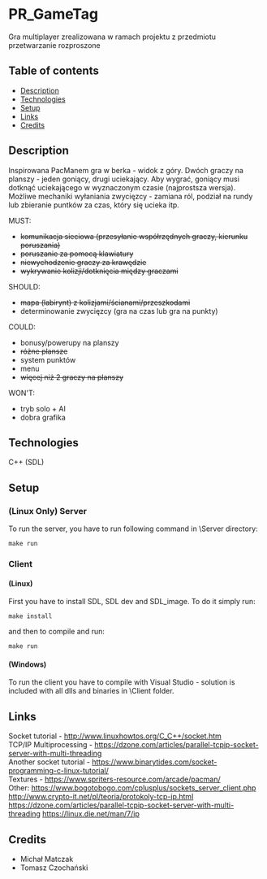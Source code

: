 # PR_GameTag
Gra multiplayer zrealizowana w ramach projektu z przedmiotu przetwarzanie rozproszone

## Table of contents
* [Description](#description)
* [Technologies](#technologies)
* [Setup](#setup)
* [Links](#links)
* [Credits](#credits)

## Description

Inspirowana PacManem gra w berka - widok z góry. Dwóch graczy na planszy - jeden goniący, drugi uciekający. Aby wygrać, goniący musi dotknąć uciekającego w wyznaczonym czasie (najprostsza wersja). Możliwe mechaniki wyłaniania zwycięzcy - zamiana ról, podział na rundy lub zbieranie puntków za czas, który się ucieka itp.

MUST:
- ~~komunikacja sieciowa (przesyłanie współrzędnych graczy, kierunku poruszania)~~
- ~~poruszanie za pomocą klawiatury~~
- ~~niewychodzenie graczy za krawędzie~~
- ~~wykrywanie kolizji/dotknięcia między graczami~~

SHOULD:
- ~~mapa (labirynt) z kolizjami/ścianami/przeszkodami~~
- determinowanie zwycięzcy (gra na czas lub gra na punkty)

COULD:
- bonusy/powerupy na planszy
- ~~różne plansze~~
- system punktów
- menu
- ~~więcej niż 2 graczy na planszy~~

WON'T:
- tryb solo + AI
- dobra grafika

## Technologies
C++ (SDL)

## Setup
### (Linux Only) Server
To run the server, you have to run following command in \Server directory:
```
make run
```
### Client
#### (Linux)
First you have to install SDL, SDL dev and SDL_image. To do it simply run:
```
make install
```
and then to compile and run:
```
make run
```
#### (Windows)
To run the client you have to compile with Visual Studio - solution is included with all dlls and binaries in \Client folder.

## Links
Socket tutorial - http://www.linuxhowtos.org/C_C++/socket.htm <br>
TCP/IP Multiprocessing - https://dzone.com/articles/parallel-tcpip-socket-server-with-multi-threading <br>
Another socket tutorial - https://www.binarytides.com/socket-programming-c-linux-tutorial/ <br>
Textures - https://www.spriters-resource.com/arcade/pacman/<br>
Other:
https://www.bogotobogo.com/cplusplus/sockets_server_client.php
http://www.crypto-it.net/pl/teoria/protokoly-tcp-ip.html
https://dzone.com/articles/parallel-tcpip-socket-server-with-multi-threading
https://linux.die.net/man/7/ip


## Credits
- Michał Matczak
- Tomasz Czochański
